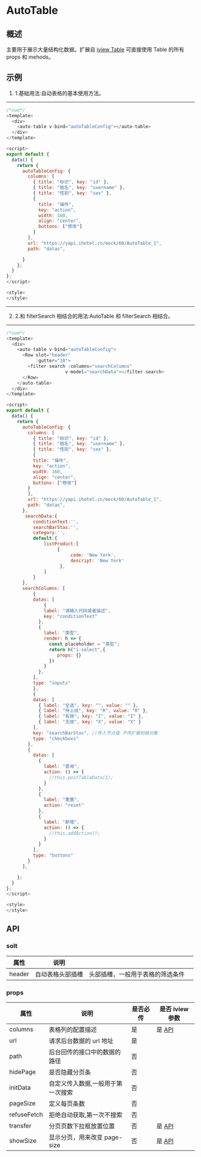 # AutoTable

## 概述

主要用于展示大量结构化数据。扩展自 [iview Table](https://www.iviewui.com/components/table) 可直接使用 Table 的所有 props 和 mehods。

## 示例

1. 1.基础用法:自动表格的基本使用方法。
----

```javascript
/*vue*/
<template>
  <div>
    <auto-table v-bind="autoTableConfig"></auto-table>
  </div>
</template>

<script>
export default {
  data() {
    return {
      autoTableConfig: {
        columns: [
          { title: "标识", key: "id" },
          { title: "姓名", key: "username" },
          { title: "性别", key: "sex" },
          {
            title: "操作",
            key: "action",
            width: 160,
            align: "center",
            buttons: ["修改"]
          }
        ],
        url: "https://yapi.ihotel.cn/mock/60/AutoTable_1",
        path: "datas",

      }
    };
  }
};
</script>

<style>
</style>
```

----
2. 2.和 filterSearch 相结合的用法:AutoTable 和 filterSearch 相结合。
----

```javascript
/*vue*/
<template>
  <div>
    <auto-table v-bind="autoTableConfig">
      <Row slot="header"
           :gutter="10">
        <filter-search :columns="searchColumns"
                      v-model="searchData"></filter-search>
      </Row>
    </auto-table>
  </div>
</template>

<script>
export default {
  data() {
    return {
      autoTableConfig: {
        columns: [
          { title: "标识", key: "id" },
          { title: "姓名", key: "username" },
          { title: "性别", key: "sex" },
          {
          title: "操作",
          key: "action",
          width: 160,
          align: "center",
          buttons: ["修改"]
        }
        ],
        url: "https://yapi.ihotel.cn/mock/60/AutoTable_1",
        path: "datas",
      },
       searchData:{
          conditionText:'',
          searchBarStas:'',
          category:'',
          default:{
              listProduct:[
                   {
                        code: 'New York',
                        descript: 'New York'
                    },
              ]
          }
      },
      searchColumns: [
          {
          datas: [
              {
              label: "请输入代码或者描述",
              key: "conditionText"
            },
            {
              label: "类型",
              render: h => {
                const placeholder = "类型";
                return h("i-select",{
                   props: {}
                })
              }
            },
          ],
          type: "inputs"
          },
          {
          datas: [
            { label: "全选", key: "", value: "" },
            { label: "待上线", key: "R", value: "R" },
            { label: "有效", key: "I", value: "I" },
            { label: "无效", key: "X", value: "X" }
          ],
          key: "searchBarStas", //传入节点值 不传扩展到根对象
          type: "checkboxs"
        },
        {
          datas: [
            {
              label: "查询",
              action: () => {
                //this.postTableData(1);
              }
            },
            {
              label: "重置",
              action: "reset"
            },
            {
              label: "新增",
              action: () => {
                //this.addAction();
              }
            }
          ],
          type: "buttons"
        }
      ],

    };
  }
};
</script>

<style>
</style>
```

## API

### solt

| 属性   | 说明             |                                  |     |
| ------ | ---------------- | -------------------------------- | --- |
| header | 自动表格头部插槽 | 头部插槽，一般用于表格的筛选条件 |     |

### props

| 属性        | 说明                              | 是否必传 | 是否 iview 参数                                              |
| ----------- | --------------------------------- | -------- | ------------------------------------------------------------ |
| columns     | 表格列的配置描述                  | 是       | 是 [API](https://www.iviewui.com/components/table#API)       |
| url         | 请求后台数据的 url 地址           | 是       |
| path        | 后台回传的接口中的数据的路径      | 否       |
| hidePage    | 是否隐藏分页条                    | 否       |
| initData    | 自定义传入数据,一般用于第一次搜索 | 否       |
| pageSize    | 定义每页条数                      | 否       |                                                              |
| refuseFetch | 拒绝自动获取,第一次不搜索         | 否       |
| transfer    | 分页页数下拉框放置位置            | 否       | 是 [API](https://www.iviewui.com/components/page#Page_props) |
| showSize    | 显示分页，用来改变 page-size      | 否       | 是 [API](https://www.iviewui.com/components/page#Page_props) |
